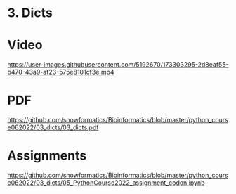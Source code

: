 # 3. Dicts



# Video
https://user-images.githubusercontent.com/5192670/173303295-2d8eaf55-b470-43a9-af23-575e8101cf3e.mp4

# PDF
https://github.com/snowformatics/Bioinformatics/blob/master/python_course062022/03_dicts/03_dicts.pdf

# Assignments
https://github.com/snowformatics/Bioinformatics/blob/master/python_course062022/03_dicts/05_PythonCourse2022_assignment_codon.ipynb






